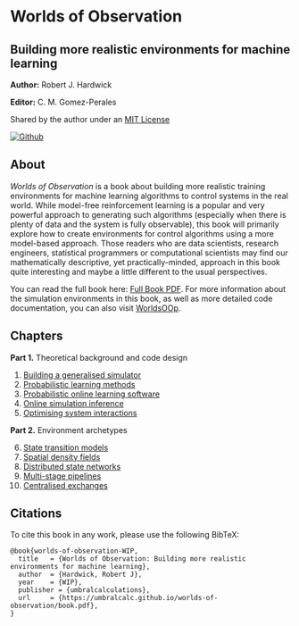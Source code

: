 # Worlds of Observation

## Building more realistic environments for machine learning

**Author:** Robert J. Hardwick

**Editor:** C. M. Gomez-Perales

Shared by the author under an [MIT License](LICENSE)

[![Github](https://img.shields.io/badge/github-%23121011.svg?style=for-the-badge&logo=github&logoColor=white)](https://github.com/umbralcalc/worlds-of-observation)

## About

_Worlds of Observation_ is a book about building more realistic training environments for machine learning algorithms to control systems in the real world. While model-free reinforcement learning is a popular and very powerful approach to generating such algorithms (especially when there is plenty of data and the system is fully observable), this book will primarily explore how to create environments for control algorithms using a more model-based approach. Those readers who are data scientists, research engineers, statistical programmers or computational scientists may find our mathematically descriptive, yet practically-minded, approach in this book quite interesting and maybe a little different to the usual perspectives.

You can read the full book here: [Full Book PDF](book.pdf). For more information about the simulation environments in this book, as well as more detailed code documentation, you can also visit [WorldsOOp](https://github.com/worldsoop).

## Chapters

**Part 1.** Theoretical background and code design

1. [Building a generalised simulator](building_a_generalised_simulator/chapter.pdf)
2. [Probabilistic learning methods](probabilistic_learning_methods/chapter.pdf)
3. [Probabilistic online learning software](probabilistic_online_learning_software/chapter.pdf)
4. [Online simulation inference](online_simulation_inference/chapter.pdf)
5. [Optimising system interactions](optimising_system_interactions/chapter.pdf)

**Part 2.** Environment archetypes

6. [State transition models](state_transition_models/chapter.pdf)
7. [Spatial density fields](spatial_density_fields/chapter.pdf)
8. [Distributed state networks](distributed_state_networks/chapter.pdf)
9. [Multi-stage pipelines](multi_stage_pipelines/chapter.pdf)
10. [Centralised exchanges](centralised_exchanges/chapter.pdf)

## Citations

To cite this book in any work, please use the following BibTeX:

```
@book{worlds-of-observation-WIP,
  title   = {Worlds of Observation: Building more realistic environments for machine learning},
  author  = {Hardwick, Robert J},
  year    = {WIP},
  publisher = {umbralcalculations},
  url     = {https://umbralcalc.github.io/worlds-of-observation/book.pdf},
}
```

